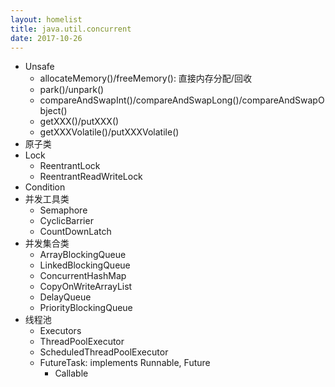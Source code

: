 ```yaml
---
layout: homelist
title: java.util.concurrent
date: 2017-10-26
---
```


* Unsafe
    * allocateMemory()/freeMemory(): 直接内存分配/回收
    * park()/unpark()
    * compareAndSwapInt()/compareAndSwapLong()/compareAndSwapObject()
    * getXXX()/putXXX()
    * getXXXVolatile()/putXXXVolatile()
* 原子类
* Lock
    * ReentrantLock
    * ReentrantReadWriteLock
* Condition
* 并发工具类
    * Semaphore
    * CyclicBarrier
    * CountDownLatch
* 并发集合类
    * ArrayBlockingQueue
    * LinkedBlockingQueue
    * ConcurrentHashMap
    * CopyOnWriteArrayList
    * DelayQueue
    * PriorityBlockingQueue
* 线程池
    * Executors
    * ThreadPoolExecutor
    * ScheduledThreadPoolExecutor
    * FutureTask: implements Runnable, Future
        * Callable
